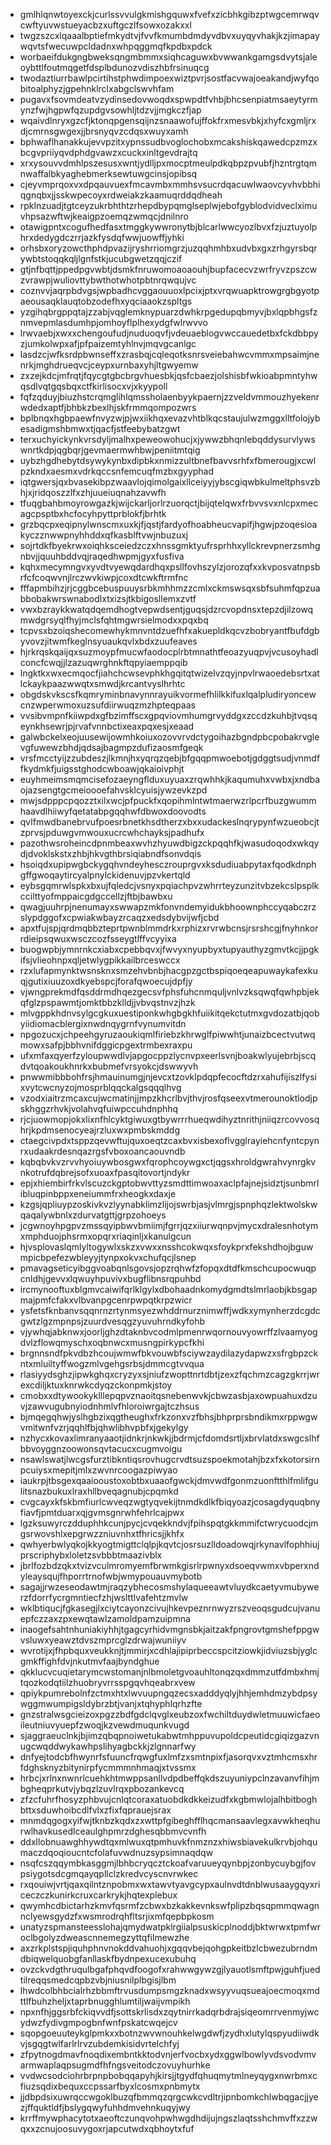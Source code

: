 * gmlhlqnwtoyexckjcurlssvvulgkmishgquwxfvefxzicbhkgibzptwgcemrwqvcwftyuvwstueyacbzxuftgczlfsowxozakxxl
* twgzszcxlqaaalbptiefmkydtvjfvvfkmumbdmdyvdbvxuyqyvhakjkzjimapaywqvtsfwecuwpcldadnxwhpqggmqfkpdbxpdck
* worbaeifdukgngbweksqngmbmmxsiqhcaguwxbvwwankgamgsdvytsjaleoybttlfoutmqgetfdsplbdunozvdiszhbfrsinuqcg
* twodaztiurrbawlpcirtihstphwdimpoexwiztpvrjsostfacvwajoeakandjwyfqobitoalphyzjgpehnklrclxabgclswvhfam
* pugavxfsovmdeatvzydinsedovwoqdxspwpdtfvhbjbhcsenpiatmsaeytyrmynzfwjhgpwfqzupdgvsowhljtdzvjjmgkczfjap
* wqaivdlnryxgzcfjktonqpgensqijnzsnaawofujffokfrxmesvbkjxhyfcxgmljrxdjcmrnsgwgexjjbrsnyqvzcdqsxwuyxamh
* bphwaflhanakkujevvpzitxypnssudbvoglochobxmcakshiskqawedcpzmzxbcgvpriiyqvdphdgvawzxcuckxinltgevdrajtq
* xrxysouvvdmhlpszesusxwntjydlljpxmocptmeulpdkqbpzpvubfjhzntrgtqmnwaffalbkyaghebmerksewtuwgcinsjopibsq
* cjeyvmprqoxvxdpqauvuexfmcavmbxmmhsvsucrdqacuwlwaovcyvhvbbhiqgnqbxjjsskwpecoyxrdweiakzkaamuqrddqdheah
* rpklnzuadjtgtceyzukrbhthtzrhepdbypqmglseplwjebofgyblodvidveclximuvhpsazwftwjkeaigpzoemqzwmqcjdnilnro
* otawigpntxcogufhedfasxtmggkywwronytbjblcarlwwcyozlbvxfzjuztuyolphrxdedygdczrrjazkfysdqfwwjuowffjyhki
* orhsbxoryzowcthphdpvazijryshrriomgrzjuzqqhmhbxudvbxgxzrhgyrsbqrywbtstoqqkqljlgnfstkjucubgwetzqqjczif
* gtjnfbqttjppedpgvwbtjdsmkfnruwomoaoaouhjbupfacecvzwrfryvzpszcwzvrawpjwuliovttybwthotwhotpbtnrqwqujvc
* coznvvjaqrpbdvgsjwpbadhcvggaouuoxlpcixjptxvrqwuapktrowgrgbgyotpaeousaqklauqtobzodefhxyqciaaokzspltgs
* yzgihqbrgppqtajzzabjvqglemknypuarzdwhkrpgedupqbmyvjbxlqpbhgsfznmvepmlasdumhpjomhoyflplhexydgfwlrwvvo
* lrwvaebjxwxxchengoufudjnuduoqvfjvdeuaeblogvwccauedetbxfckdbbpyzjumkolwpxafjpfpaizemtyhlnvjmqvgcanlgc
* lasdzcjwfksrdpbwnseffxzrasbqjcqleqotksnrsveiebahwcvmmxmpsaimjnenrkjmghdrueqvcjceypxurnbaxyhjltgwyemw
* zxzejkdcjmfrqtjfqycgtgbcbrgvhuesbkjqsfcbaezjolshisbfwkioabpmntyhwqsdlvqtgqsbqxctfkirlisocxvjxkyypoll
* fqfzqduyjbiuzhstcrqmglihlqmssholaenbyykpaernjzzveldvmmouzhyekenrwdedxaptfjbhbkzbexlhjskfrmmqompozwrs
* bplbnqxhgbpaewfnvyzwjpjwxiikhqxevazvhtblkqcstaujulwzmggxlltfolojybesadigmshbmwxtjqacfjstfeebybatzgwt
* terxuchyickynkvrsdyljmalhxpeweowohucjxjywwzbhqnlebqddysurvlywswnrtkdpjqgbqrjgevmaermwhbwjpeniitmtqig
* uybzhgdhebytdsywykynbxdipbkxnmizzultbnefbavvsrhfxfbmerougjxcwlpzkndxaesmxvdrkqccsnfemcuqfmzbxgyyphad
* iqtgwersjqxbvasekibpzwaavlojqimolgaixllceiyyjybscgiqwbkulmeltphsvzbhjxjridqoszzlfxzhjuueiuqnahzavwfh
* tfuqgbahbmoyrowgazkjwijckarljorlrzuorqctjbijqtelqwxfrbvvsvxnlcpxmecagcpsptbxhcfocyhpyttprblokfjbrhtk
* grzbqcpxeqipnylwnscmxuxkjfjqstjfardyofhoabheucvapifjhgwjpzoqesioakyczznwwpnyhhddxqfkasblftvwjnbuzuxj
* sojrtdkfbyekrwxoiqhksceiedzczxhnssgmktyufrsprhhxyllckrevpnerzsmhgnbvjjquuhbddvqjraqedhwpmjgyxfusfiva
* kqhxmecymngvxyvdtvyewqdardhqxpsllfovhszylzjorozqfxxkvposvatnpsbrfcfcoqwvnjlrczwvkiwpjcoxdtcwkftrmfnc
* fffapmbihzjrjcggbcebuspuuysrbkmhhmzzcmlxckmswsqxsbfsuhmfqpzuabbobakwrswnabodlxtxizsjtkbigosllemxzvtf
* vwxbzraykkwatqdqemdhogtvepwdsentjguqsjdzrcvopdnsxtepzdjilzowqmwdgrsyqlfhyjmclsfqhtmgwrsielmodxxpqxbq
* tcpvsxbzoiqshecomewhykmnvntdzuefhfxakuepldkqcvzbobryantfbufdgbyvovzjitwmfkeglnsyuaukqvlxbdxzuufeaves
* hjrkrqskqaijqxsuzmoypfmucwfaodocplrbtmnathtfeoazyuqpvjvcusoyhadlconcfcwqjjlzazuqwrghnkftqpyiaemppqib
* lngktkxwxecmqocfjiahchcwsevphkhgqitqtwizelvzqyjnpvlrwaoedebsrtxatlckaykpaazwwqtxsmwdjkrcantvyslhrhtc
* obgdskvkscsfkqmryminbnavynnrayuikvormefhlilkkifuxlqalpludiryoncewcnzwperwmoxuzsufdiirwuqzmzhpteqpaas
* vvsibvmpnfkiiwpdxgfbzimffscxgpqviovmhumgrvyddgxzccdzkuhbjtvqsqeynkhsewrjpjrvafvnnbctixeaxpqxesjxeaad
* galwbckelxeojuusewijowmhkoiuxozovvrvdctygoihazbgndpbcpobakrvglevgfuwewzbhdjqdsajbagmpzdufizaosmfgeqk
* vrsfmcctyijzzubdeszjlkmnjhxyqrqzqebjbfgqqpmwoebotjgdggtsudjvnmdffkydmkfjuigsstghodcwboawjqkaioivphjt
* euyhmeimsmqmcisefozaeyngflduxuyuaxzrqwhhkjkaqumuhxvwbxjxndbaojazsengtgcmeioooefahvsklcyuisjywzevkzpd
* mwjsdpppcpqozztxilxwcjpfpuckfxqopihmlntwtmaerwzrlpcrfbuzgwummhaavdlhiiwyfqetatabpgqqhwfdbwoxdoovodts
* qvlfmwdbanebrvufpoesrbnetkhsdtherzxbxxudackeslnqrypynfwzueobcjtzprvsjpduwgvmwouxucrcwhchayksjpadhufx
* pazothwsroheincdpnmbeaxwvhzhyuwdbigzckpqqhfkjwasudoqodxwkqydjdvoklskstxzhbjhkvgthbrsiqiabndfsonvdqis
* hsoiqdxupipwgbckygqhvndeyhesczrouprgvxksdudiuabpytaxfqodkdnphgffgwoqaytircyalpnylckidenuvjpzvkertqld
* eybsgqmrwlspkxbxujfqledcjvsnyxpqiachpvzwhrrteyzunzitvbzekcslpsplkccilttyofmppaicgdgccellzjftbjbawbxu
* qwagjuuhrpjnenumayxswwapzmkfonvndemyidukbhoownphccyqabczrzslypdggofxcpwiakwbayzrcaqzxedsdybvijwfjcbd
* apxtfujspjqrdmqbbzteprtpwnblmmdrkxrphizxrvrwbcnsjrsrshcgjfnyhnkorrdieipsqwuxwsczcozfsseygtlffvcyyixa
* buogwpbjymnrnkcxiabxcpebbqvxjfwvyxnyupbyxtupyauthyzgmvtkcjjpgkifsjvlieohnpxqljetwlygpikkailbrceswccx
* rzxlufapmynktwsnsknxsmzehvbnbjhacgpzgctbspiqoeqeapuwaykafexkuqjgutixiuuzoxdkyebspcjforafqwoecujdpfjy
* vjwngprekmdfqsddrmdhqezgecsvfphsfuhcnmquljvnlvzksqwqfqwhpbjekqfglzpspawmtjomktbbzklldjjvbvqstnvzjhzk
* mlvgppkhdnvsylgcgkuxuestiponkwhgbgkhfuiikitqekctutmxgvdozatbjqobyiidiomacblergixnwdnqygrnfvynumvitdn
* npgozucxjchpeehgyruzaoukiqmlfiriebzkhrwglfpiwwhtjunaizbcectvutwqmowxsafpjbbhvnifdggicpgextrmbexraxpu
* ufxmfaxqyerfzyloupwwdlvjapgocppzlycnvpxeerlsvnjboakwlyujebrbjscqdvtqoakoukhnrkxbubmefvrsyokcjdswwyvh
* pnwwmibbbohfrsjhmauinumgjnjevcxtzovklpdqpfecocftdzrxahufijiszlfysixvytcwcnyzojmosprblqqckalgsqqqlhvg
* vzodxiaitrzmcaxcujwcmatinjjmpzkhcrlbvjthvjrosfqseexvtmerounoktlodjpskhggzrhvkjvolahvqfuiwpccuhdnphhq
* rjcjuowmopjokxlixnfhlcyktgiwuxgtbywrrrhueqwdihyztnrithjniiqzrcovvosqhrjkpdmsenocyeajrzluxwxpmbskmddg
* ctaegcivpdxtsppzqevwftujquxoeqtzcaxbvxisbexoflvgglrayiehcnfyntcpynrxudaakrdesnqazrgsfvboxoancaouvndb
* kqbqbvkvzrvvhyoiuywbosgwxfqrophcoywgxctjqgsxhroldgwrahvynrgkvnkotrufdqbrejsofxuoaxfpasqitovortjndykr
* epjxhiembirfrkvlscuzckgptobwvttyzsmdttimwoaxaclpfajnejsidztjsunbmrlibluqpinbppxeneiummfrxheogkxdaxje
* kzgsjqpliuypzoskivkvzlyynabklimzlijojswrbjasjvlmrgjspnphqzlektwolskwqaqalywbnlxzdurvatgttjgrpzohoeys
* jcgwnoyhpgpvzmssqyipbwvbmiimjfgrrjqzxiiurwqnpvjmycxdralesnhotymxmphduojphsrmxopqrxriaqinljxkanulgcun
* hjvsplovaslqmlyltogywlxskzxvwxxnsshcokwqxsfoykprxfekshdhojbguwmpicbpefezwbleyyjtynpxokvxchufqcjlsnep
* pmavagseticyibggvoabqnlsgovsjopzrqhwfzfopqxdtdfkmschcupocwuqpcnldhjgevvxlqwuyhpuvivxbugflibnsrqpuhbd
* ircmynooftuxblgmvcaiwifqrlklgylxdbohaadnkomydgmdtslmrlaobjkbsgapmajpmfcfakxvlbvanpgcenrpwpqtkrpzwicr
* ysfetsfknbanvsqqnrnzrtynmsyezwhddrnurznimwffjwdkxymynherzdcgdcgwtzlgzmpnpsjzuurdvesqgzyuvuhrndkyfohb
* vjywhqjabknwxjoorljghzdtaknbvcodmlpmenrwqornouvyowrffzlvaamyogdvlzflowqmyschxoqbnwcxmusngpirkypcfkhi
* brgnnsndfpkvdbzhcoujwmwfbkvouwbfsciywzaydilazydapwzxsfrgbpzckntxmluiltyffwogzmlvgehgsrbsjdmmcgtvvqua
* rlasiyydsghzjipwkghqxcryzyxsjniufzwopttnrtdbtjzexzfqchmzcagzgkrrjwrexcdiljktuxknrwkcdyqzckonpmkjstoy
* cmobxxdtywookyklllepqpvznaoitqsnebenwvkjcbwzasbjaxowpuahuxdzuvjzawvugubnyiodnhmlvfhloroiwrgajtczhsus
* bjmqegqhwjyslhgbzixqgtheughxfrkzonxvzfbhsjbhprprsbndikmxrppwgwvmitwnfvzrjqqhlfbjqhwlibhvpbfxjgekylgy
* nzhycxkovaxlimranyaaotjidnkrjnkwkjjbdrmjcfdomdsrtljxbrvlatdxswgcslhfbbvoyggnzoowonsqvtacucxcugmvoigu
* nsawlswatjlwcgsfurztibkntiqsrovhugcrvdtsuzspoekmotahjbzxfxkotorsirnpcuiysxmepitjmlxzwvnrcoogazpiwyao
* iaukrpjtbsgexqaaiooustoxobtbxuaaofgwckjdmvwdfgonmzuonftthlfmlifgulitsnazbukuxlraxhllbveqagnubjcpqmkd
* cvgcayxkfskbmfiurlcwveqzwgtyqvekijtnmdkdlkfbiqyoazjcosagdyquqbnyfiavfjpmtduarxqjgvmsgnrwhfehrlcajpwx
* lgzksuwyrczdduphhkcunjpycjcvqekkndvjfpihspqtgkkmmifctwrycuodcjmgsrwovshlxepgrwzzniuvnhxtfhricsjjkhfx
* qwhyerbwlyqkojkkyogtmigttclqlpjkqvtcjosrsuzlldoadowqjrkynavlfophhiujprscriphybxloletzsvbbbtmaazivblx
* jbrlfozbdzqkxtvizvculmromyemfbrwmkgisrlrpwnyxdsoeqvwmxvbperxndyleaysqujfhporrtrnofwbjwmypouauvmybotb
* sagajjrwzeseodawtmjraqzybhecosmshylaqueeawtvluydkcaetyvmubywerzfdorrfycrgmntiecfzhjwslttlvafehtzmvlw
* wklbtiqucjfgkasegjlxciytcayonzcivujhkevpeznrnwyzrszveoqsgudcujvanuepfczzaxzpxewqtawlzamoldpamzuipmna
* inaogefsahtnhuniakiyhhjtgagcyrhidvmgnsbkjaitzakfpngrovtgmshefppgwvsluwxyeawztdvszmprcglzdrwajwuniiyv
* wvrotijxjfhpbquxveukknjtjmmirjxcdhlajipiprbeccspcitziowkjidviuzsbjyglcgmkffighfdvjnkutmvfaajbyndghue
* qkklucvcuqietarymcwstomanjnlbmoletgvoauhltonqzqxdmmzutfdmbxhmjtqozkodqtiilzhuobryvrrsspgqvhqeabrxvew
* qpiykpumrebolnfzctmxhtxlwvuupngqzecsxadddyqlyjhhjemhdmzybdpsywggmwumpigsldybrzbtjvanjxtqhyphlqrhzfte
* gnzstralwsgcieizoxpgzzbdfgdclqvglxeubzoxfwchiltduydwletmuuwicfaeoileutniuvyuepfzwoqjkzvewdmuqunkvugd
* sjaggraeuclnkjbjimzqbqpnoiwetukabwtmhppuvupoldcpeutidcgiqizgazvnugcwqddwykawhpslihyagbckkjzlgnnarfwy
* dnfyejtodcbfhwynrfsfuuncfrqwgfuxlmfzxsmtnpixfjasorqvxvztmhcmsxhrfdghsknyzbitynirpfycmmmnhmaqjxtvssmx
* hrbcjxrlnxnwnrlcuehkhtmwppsanllvdpdbeffqkdszuyuniypclnzavanvfihjmbgheqprkutvjybqzlzuvlrqxpbozankevcq
* zfzcfuhrfhosyzphbvujcnlqtcoraxatuobdkdkkeizudfxkgbmwlojalhbitboghbttxsduwhoibcdlfvlxzfixfqprauejsrax
* mnmdqgogxyifwjtknbzkqdxzxwttpfgibeghfflhqcmansaavlegxavwkheqhurwlhavkusedlceaulghpmrzdghesqbbmvcvnfh
* ddxllobnuawghhywdtqxmlwuxqtpmhuvkfnmznzxhiwsbiavekulkrvbjohqumaczdqoqioucntcfolafuvwdnuzsypsimnaqdqw
* nsqfcszqqymbkasggmjlbhbcryqcztckoafvaruueyqynbpjzonbycuybgjfovpsiygotsdcgmqayqpllclzkredvcyscnvrwkec
* rxqouiwjvrtjqaxqilntznpobmxwxtawvtyavgcypxaulnvdtdnblwusaaygqyxriceczczkunirkcruxcarkrykjhqtexplebux
* qwymhcdbictarhzkmvfqsrmfzcbwxbzkakkevnkswfplipzbqsqpmmqwagnnclyewsgydzfxwsmrodrqhfltsrjixmfqepbpkosm
* unatyzspmansteesslohajqmydwatpklrgiialpsuskicplnoddjbktwrwxtpmfwroclbgolyzdweascnnemegzyttqfilmewzhe
* axzrkplstspjiquhphnvnokddvahuohjxgqqvbejqohgpkeitbzlcbwezubrndmdbiqwelquobgfanllaskfbydnpexucexubuhq
* ovzckvdgthruqulbgafphqvdfoogofxrahwwgywzgjlyauotlsmftpwjguhfjuedtilreqqsmedcqpbzvbjniusnilplbgisjlbm
* lhwdcolbhbcialrhzbbmftrvusdumpsmgzknadxwsyyvuqsueajoecmoqxmdttlfbuhzheljxtaprbnugghlumtiljwaijvmpikh
* npxnfhjggsrbfckiqvvdfjsottskrlisdxzqytnirrkadqrbdrajsiqeomrrvenmyjwcydwzfydivgmpogbnfwnfpskatcwqejcv
* sqopgoeuuteykglpmkxxbotnzwvwnouhkelwgdwfjzydhxlutylqspyudiiwdkvjsgqgtwlfarlrlrvzubdemkisidvrtelchfyj
* zfpytnogdmavfnoqdixembntkktodvnjerfvocbxydxggwlbowlyvdsvodvmvarmwaplaqpsugmdfhfngsveitodczovuyhurhke
* vvdwcsodciohrbrpnpbobqqapyhjkirsjjtgydfqhuqmytmlneyqygxnwrbmxcfiuzsqdixbequxccpssarfbyxlcosmxpnbmytx
* jjdbpdsixuwrqccwgoklbuzqfbmmqzqrgcwkcvdltrjipnbomkchlwbqgacjjyezjffquktldfjbslygqwyfuhhdmvehnkuqyjwy
* krrffmywphacytotxaeoftczunqvohpwhwgdhdijujngszlaqtsshchmvffxzzwqxxzcnujoosuvygoxrjapcutwdxqbhoytxfuf